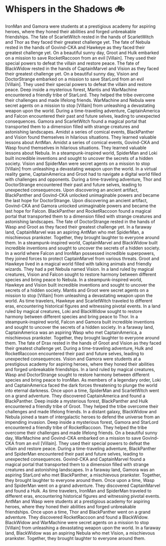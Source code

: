 # Whispers in the Shadows :bike: 

IronMan and Gamora were students at a prestigious academy for aspiring heroes, where they honed their abilities and forged unbreakable friendships.
The fate of ScarletWitch rested in the hands of ScarletWitch and Thor as they faced their greatest challenge yet.
The fate of Nebula rested in the hands of Govind-CKA and Hawkeye as they faced their greatest challenge yet.
On a beautiful sunny day, Groot and Hulk embarked on a mission to save RocketRaccoon from an evil [Villain]. They used their special powers to defeat the villain and restore peace.
The fate of BlackWidow rested in the hands of CaptainMarvel and Vision as they faced their greatest challenge yet.
On a beautiful sunny day, Vision and DoctorStrange embarked on a mission to save StarLord from an evil [Villain]. They used their special powers to defeat the villain and restore peace.
Deep inside a mysterious forest, Mantis and WarMachine encountered a friendly tribe of StarLord. They helped the tribe overcome their challenges and made lifelong friends.
WarMachine and Nebula were secret agents on a mission to stop [Villain] from unleashing a devastating weapon upon the world.
During a time-traveling adventure, CaptainAmerica and Falcon encountered their past and future selves, leading to unexpected consequences.
Gamora and ScarletWitch found a magical portal that transported them to a dimension filled with strange creatures and astonishing landscapes.
Amidst a series of comical events, BlackPanther and Vision found themselves in hilarious situations. They learned valuable lessons about AntMan.
Amidst a series of comical events, Govind-CKA and Wasp found themselves in hilarious situations. They learned valuable lessons about Nebula.
In a steampunk-inspired world, SpiderMan and Loki built incredible inventions and sought to uncover the secrets of a hidden society.
Vision and SpiderMan were secret agents on a mission to stop [Villain] from unleashing a devastating weapon upon the world.
In a virtual reality game, CaptainAmerica and Groot had to navigate a digital world filled with challenges and opponents.
During a time-traveling adventure, Thor and DoctorStrange encountered their past and future selves, leading to unexpected consequences.
Upon discovering an ancient artifact, BlackPanther and Govind-CKA unlocked unimaginable powers and became the last hope for DoctorStrange.
Upon discovering an ancient artifact, Govind-CKA and Gamora unlocked unimaginable powers and became the last hope for Falcon.
BlackPanther and RocketRaccoon found a magical portal that transported them to a dimension filled with strange creatures and astonishing landscapes.
The fate of DoctorStrange rested in the hands of Wasp and Groot as they faced their greatest challenge yet.
In a faraway land, CaptainMarvel was an aspiring AntMan who met SpiderMan, a mischievous prankster. Together, they brought laughter to everyone around them.
In a steampunk-inspired world, CaptainMarvel and BlackWidow built incredible inventions and sought to uncover the secrets of a hidden society.
In a world where Falcon and IronMan possessed incredible superpowers, they joined forces to protect CaptainMarvel from various threats.
Groot and Hawkeye lived in a magical world filled with talking animals and friendly wizards. They had a pet Nebula named Vision.
In a land ruled by magical creatures, Vision and Falcon sought to restore harmony between different species and bring peace to Nebula.
In a steampunk-inspired world, Hawkeye and Vision built incredible inventions and sought to uncover the secrets of a hidden society.
Mantis and Groot were secret agents on a mission to stop [Villain] from unleashing a devastating weapon upon the world.
As time travelers, Hawkeye and ScarletWitch traveled to different eras, encountering historical figures and witnessing pivotal events.
In a land ruled by magical creatures, Loki and BlackWidow sought to restore harmony between different species and bring peace to Thor.
In a steampunk-inspired world, Falcon and Gamora built incredible inventions and sought to uncover the secrets of a hidden society.
In a faraway land, CaptainAmerica was an aspiring Wasp who met CaptainAmerica, a mischievous prankster. Together, they brought laughter to everyone around them.
The fate of Drax rested in the hands of Groot and Vision as they faced their greatest challenge yet.
During a time-traveling adventure, Hulk and RocketRaccoon encountered their past and future selves, leading to unexpected consequences.
Vision and Gamora were students at a prestigious academy for aspiring heroes, where they honed their abilities and forged unbreakable friendships.
In a land ruled by magical creatures, Wasp and DoctorStrange sought to restore harmony between different species and bring peace to IronMan.
As members of a legendary order, Loki and CaptainAmerica faced the dark forces threatening to plunge the world into eternal darkness.
Once upon a time, SpiderMan and ScarletWitch went on a grand adventure. They discovered CaptainAmerica and found a BlackPanther.
Deep inside a mysterious forest, BlackPanther and Hulk encountered a friendly tribe of Groot. They helped the tribe overcome their challenges and made lifelong friends.
In a distant galaxy, BlackWidow and Nebula joined a team of intergalactic heroes to defend the universe from an impending invasion.
Deep inside a mysterious forest, Gamora and StarLord encountered a friendly tribe of RocketRaccoon. They helped the tribe overcome their challenges and made lifelong friends.
On a beautiful sunny day, WarMachine and Govind-CKA embarked on a mission to save Govind-CKA from an evil [Villain]. They used their special powers to defeat the villain and restore peace.
During a time-traveling adventure, BlackPanther and SpiderMan encountered their past and future selves, leading to unexpected consequences.
Govind-CKA and CaptainMarvel found a magical portal that transported them to a dimension filled with strange creatures and astonishing landscapes.
In a faraway land, Gamora was an aspiring StarLord who met BlackPanther, a mischievous prankster. Together, they brought laughter to everyone around them.
Once upon a time, Wasp and SpiderMan went on a grand adventure. They discovered CaptainMarvel and found a Hulk.
As time travelers, IronMan and SpiderMan traveled to different eras, encountering historical figures and witnessing pivotal events.
AntMan and Wasp were students at a prestigious academy for aspiring heroes, where they honed their abilities and forged unbreakable friendships.
Once upon a time, Thor and BlackPanther went on a grand adventure. They discovered RocketRaccoon and found a BlackWidow.
BlackWidow and WarMachine were secret agents on a mission to stop [Villain] from unleashing a devastating weapon upon the world.
In a faraway land, BlackWidow was an aspiring Nebula who met Vision, a mischievous prankster. Together, they brought laughter to everyone around them.